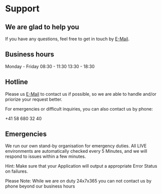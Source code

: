 # Support

## We are glad to help you

If you have any questions, feel free to get in touch by [E-Mail](mailto:support@snowflake.ch).


## Business hours

Monday - Friday
08:30 - 11:30
13:30 - 18:30


## Hotline

Please us [E-Mail](mailto:support@snowflake.ch) to contact us if possible, so we are able to handle and/or priorize your request better.

For emergencies or difficult inquiries, you can also contact us by phone:

+41 58 680 32 40


## Emergencies

We run our own stand-by organisation for emergency duties. All LIVE environments are automatically checked every 5 Minutes, and we will respond to issues within a few minutes.

Hint: Make sure that your Application will output a appropriate Error Status on failures.

Please Note: While we are on duty 24x7x365 you can not contact us by phone beyond our business hours


